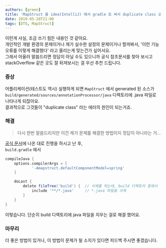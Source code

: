 ```yaml
---
authors: [green]
title: 'MapStruct 를 idea(IntelliJ) 에서 gradle 로 써서 duplicate class 오류가 나면...'
date: 2019-05-28T21:00
tags: [DTO, MapStruct]
---
```


이런게 사실, 조금 쓰기 힘든 내용인 것 같아요.  
개인적인 개발 환경의 문제이거나 제가 실수한 설정의 문제이거나 할까봐서, '이런 기능 오류를 이렇게 해결했다' 라고 올리는게 맞는건가 싶어서요.  
그래서 아울러 말씀드리면 정답이 아닐 수도 있으니까 공식 참조문서를 찾아 보시고 stackOverflow 같은 곳도 잘 뒤져보시는 걸 우선 추천 드립니다.

### 증상
어플리케이션(테스트도 역시) 실행하게 되면 `MapStruct` 에서 generated 된 소스가 `build/generated/sources/annotationProcessor/java` 디렉토리에 .java 파일로 나타나게 되잖아요.  
결과적으로 그것들이 "duplicate class" 라는 에러의 원인이 되는거죠.

### 해결
> 다시 한번 말씀드리지만 이건 제가 문제를 해결한 방법이지 정답이 아니라는 거...

[공식 문서](http://mapstruct.org/documentation/stable/reference/html/#_gradle)에 나온 대로 진행을 하시고 난 후,  
`build.gradle` 에서

```groovy
compileJava {
    options.compilerArgs = [
            '-Amapstruct.defaultComponentModel=spring'
    ]

    doLast {
        delete fileTree('build') {  // 삭제를 하는데, build 디렉토리 중에서
            include '**/*.java'     // *.java 파일을 삭제
        }
    }
}
```

이렇습니다. 단순히 build 디렉토리에 java 파일을 지우는 걸로 해결 했어요.

### 마무리
더 좋은 방법이 있거나, 이 방법이 문제가 될 소지가 있다면 피드백 주시면 좋겠습니다.  
